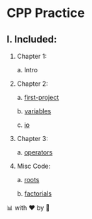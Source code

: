 # CPP Practice


## I. Included:

  1. Chapter 1:

      a. Intro

  2. Chapter 2:

      a. [first-project](./first-project)

      b. [variables](./variables)    

      c. [io](./io)

  3. Chapter 3:

        a. [operators](./operators)

  4. Misc Code:

      a. [roots](./misc-code/roots)

      b. [factorials](./misc-code/factorials)
      
      
 :bar_chart: with :heart: by :unicorn:
